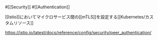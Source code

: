 #[[Security]] #[[Authentication]]

[[Istio]]においてマイクロサービス間の[[mTLS]]を設定する[[Kubernetes/カスタムリソース]]

<https://istio.io/latest/docs/reference/config/security/peer_authentication/>